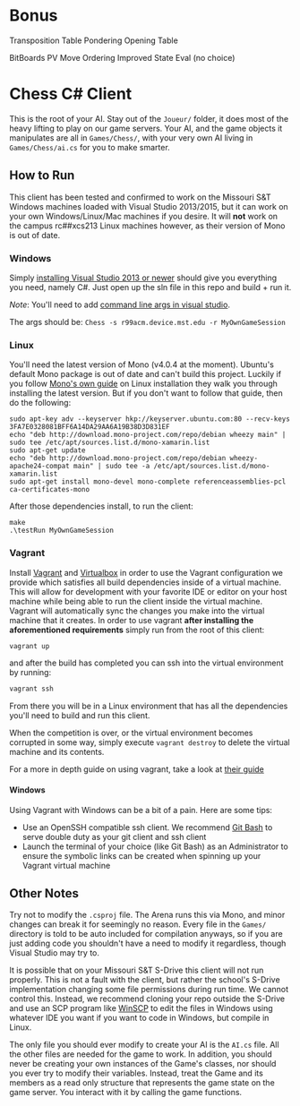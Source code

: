 # Bonus

Transposition Table
Pondering
Opening Table

BitBoards
PV Move Ordering
Improved State Eval (no choice)


# Chess C# Client

This is the root of your AI. Stay out of the `Joueur/` folder, it does most of the heavy lifting to play on our game servers. Your AI, and the game objects it manipulates are all in `Games/Chess/`, with your very own AI living in `Games/Chess/ai.cs` for you to make smarter.

## How to Run

This client has been tested and confirmed to work on the Missouri S&T Windows machines loaded with Visual Studio 2013/2015, but it can work on your own Windows/Linux/Mac machines if you desire. It will **not** work on the campus rc##xcs213 Linux machines however, as their version of Mono is out of date.

### Windows

Simply [installing Visual Studio 2013 or newer](https://www.visualstudio.com/en-us/downloads/download-visual-studio-vs.aspx) should give you everything you need, namely C#. Just open up the sln file in this repo and build + run it.

*Note*: You'll need to add [command line args in visual studio](https://msdn.microsoft.com/en-us/library/cs8hbt1w(v=vs.90).aspx).

The args should be: `Chess -s r99acm.device.mst.edu -r MyOwnGameSession`

### Linux

You'll need the latest version of Mono (v4.0.4 at the moment). Ubuntu's default Mono package is out of date and can't build this project. Luckily if you follow [Mono's own guide](http://www.mono-project.com/docs/getting-started/install/linux/) on Linux installation they walk you through installing the latest version. But if you don't want to follow that guide, then do the following:

```
sudo apt-key adv --keyserver hkp://keyserver.ubuntu.com:80 --recv-keys 3FA7E0328081BFF6A14DA29AA6A19B38D3D831EF
echo "deb http://download.mono-project.com/repo/debian wheezy main" | sudo tee /etc/apt/sources.list.d/mono-xamarin.list
sudo apt-get update
echo "deb http://download.mono-project.com/repo/debian wheezy-apache24-compat main" | sudo tee -a /etc/apt/sources.list.d/mono-xamarin.list
sudo apt-get install mono-devel mono-complete referenceassemblies-pcl ca-certificates-mono
```

After those dependencies install, to run the client:

```
make
.\testRun MyOwnGameSession
```

### Vagrant

Install [Vagrant][vagrant] and [Virtualbox][virtualbox] in order to use the Vagrant configuration we provide which satisfies all build dependencies inside of a virtual machine. This will allow for development with your favorite IDE or editor on your host machine while being able to run the client inside the virtual machine. Vagrant will automatically sync the changes you make into the virtual machine that it creates. In order to use vagrant **after installing the aforementioned requirements** simply run from the root of this client:

```bash
vagrant up
```

and after the build has completed you can ssh into the virtual environment by running:

```bash
vagrant ssh
```

From there you will be in a Linux environment that has all the dependencies you'll need to build and run this client.

When the competition is over, or the virtual environment becomes corrupted in some way, simply execute `vagrant destroy` to delete the virtual machine and its contents.

For a more in depth guide on using vagrant, take a look at [their guide][vagrant-guide]

#### Windows

Using Vagrant with Windows can be a bit of a pain. Here are some tips:

* Use an OpenSSH compatible ssh client. We recommend [Git Bash][gitbash] to serve double duty as your git client and ssh client
* Launch the terminal of your choice (like Git Bash) as an Administrator to ensure the symbolic links can be created when spinning up your Vagrant virtual machine

## Other Notes

Try not to modify the `.csproj` file. The Arena runs this via Mono, and minor changes can break it for seemingly no reason. Every file in the `Games/` directory is told to be auto included for compilation anyways, so if you are just adding code you shouldn't have a need to modify it regardless, though Visual Studio may try to.

It is possible that on your Missouri S&T S-Drive this client will not run properly. This is not a fault with the client, but rather the school's S-Drive implementation changing some file permissions during run time. We cannot control this. Instead, we recommend cloning your repo outside the S-Drive and use an SCP program like [WinSCP](https://winscp.net/eng/download.php) to edit the files in Windows using whatever IDE you want if you want to code in Windows, but compile in Linux.

The only file you should ever modify to create your AI is the `AI.cs` file. All the other files are needed for the game to work. In addition, you should never be creating your own instances of the Game's classes, nor should you ever try to modify their variables. Instead, treat the Game and its members as a read only structure that represents the game state on the game server. You interact with it by calling the game functions.

[vagrant]: https://www.vagrantup.com/
[vagrant-guide]: https://www.vagrantup.com/docs/getting-started/
[virtualbox]: https://www.virtualbox.org/wiki/Downloads
[gitbash]: https://git-scm.com/downloads
